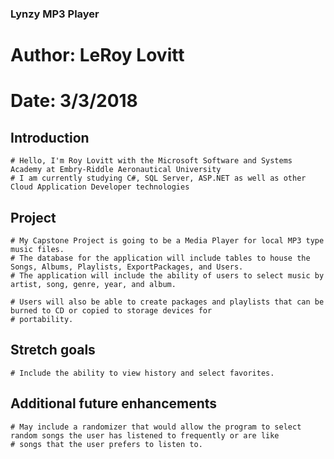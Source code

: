  ### Lynzy MP3 Player
  # Author: LeRoy Lovitt
  # Date: 3/3/2018

## Introduction
	# Hello, I'm Roy Lovitt with the Microsoft Software and Systems Academy at Embry-Riddle Aeronautical University 
	# I am currently studying C#, SQL Server, ASP.NET as well as other Cloud Application Developer technologies

## Project
	# My Capstone Project is going to be a Media Player for local MP3 type music files. 
	# The database for the application will include tables to house the Songs, Albums, Playlists, ExportPackages, and Users.
	# The application will include the ability of users to select music by artist, song, genre, year, and album.  

	# Users will also be able to create packages and playlists that can be burned to CD or copied to storage devices for
	# portability.  

## Stretch goals 
	# Include the ability to view history and select favorites.  

## Additional future enhancements 
	# May include a randomizer that would allow the program to select random songs the user has listened to frequently or are like 
	# songs that the user prefers to listen to.


  

